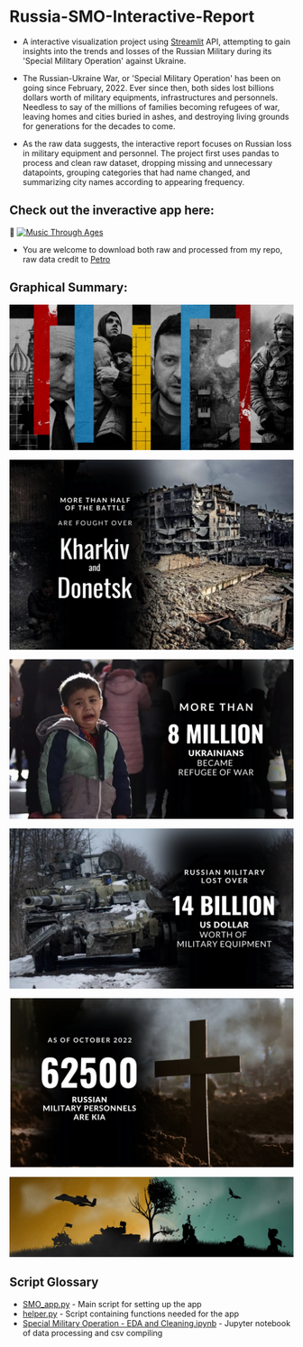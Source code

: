 # Russia-SMO-Interactive-Report

- A interactive visualization project using [Streamlit](https://streamlit.io/) API, attempting to gain insights into the trends and losses of the Russian Military during its 'Special Military Operation' against Ukraine.

- The Russian-Ukraine War, or 'Special Military Operation' has been on going since February, 2022.
Ever since then, both sides lost billions dollars worth of military equipments, infrastructures and personnels. Needless to say of the millions of families becoming refugees of war, leaving homes and cities buried in ashes, and destroying living grounds for generations for the decades to come.

- As the raw data suggests, the interactive report focuses on Russian loss in military equipment and personnel.
The project first uses pandas to process and clean raw dataset, dropping missing and unnecessary datapoints, grouping categories that had name changed, and summarizing city names according to appearing frequency.

## Check out the inveractive app here:
🚩 [![Music Through Ages](https://static.streamlit.io/badges/streamlit_badge_black_white.svg)](https://dfrankwu-russia-smo-interactive-report-smo-app-tly9kt.streamlitapp.com/)

- You are welcome to download both raw and processed from my repo, raw data credit to [Petro](https://www.kaggle.com/datasets/piterfm/2022-ukraine-russian-war)


## Graphical Summary:
![Intro](https://raw.githubusercontent.com/DFrankWu/Russia-SMO-Interactive-Report/main/assets/intro.png)

![Center of Battle](https://raw.githubusercontent.com/DFrankWu/Russia-SMO-Interactive-Report/main/assets/city.png)

![Refugees of War](https://raw.githubusercontent.com/DFrankWu/Russia-SMO-Interactive-Report/main/assets/refugee.png)

![Equipments](https://github.com/DFrankWu/Russia-SMO-Interactive-Report/blob/main/assets/equipment.png)

![Personnels](https://github.com/DFrankWu/Russia-SMO-Interactive-Report/blob/main/assets/death.png)

![Outro](https://raw.githubusercontent.com/DFrankWu/Russia-SMO-Interactive-Report/main/assets/end.png)

## Script Glossary
* [SMO_app.py](https://github.com/tanul-mathur/music-through-the-ages/blob/master/AppFinal.py) - Main script for setting up the app
* [helper.py](https://github.com/tanul-mathur/music-through-the-ages/blob/master/Helper.py) - Script containing functions needed for the app
* [Special Military Operation - EDA and Cleaning.ipynb](https://github.com/DFrankWu/Russia-SMO-Interactive-Report/blob/main/Special%20Military%20Operation%20-%20EDA%20and%20Cleaning.ipynb) - Jupyter notebook of data processing and csv compiling

